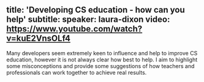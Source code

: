 title: 'Developing CS education - how can you help'
subtitle:
speaker: laura-dixon
video: https://www.youtube.com/watch?v=kuE2VnsOLf4
---
Many developers seem extremely keen to influence and help to improve CS education, however it is not always clear how best to help. I aim to highlight some misconceptions and provide some suggestions of how teachers and professionals can work together to achieve real results. 